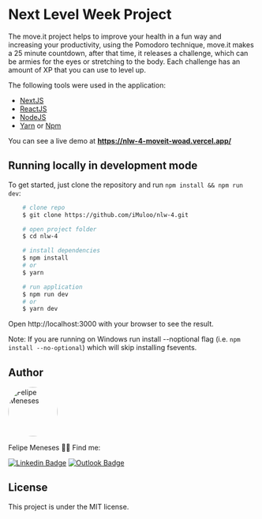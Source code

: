 # Next Level Week Project

The move.it project helps to improve your health in a fun way and increasing your productivity, using the Pomodoro technique, move.it makes a 25 minute countdown, after that time, it releases a challenge, which can be armies for the eyes or stretching to the body. Each challenge has an amount of XP that you can use to level up.

The following tools were used in the application:

- [NextJS](https://nextjs.org)
- [ReactJS](https://reactjs.org)
- [NodeJS](https://nodejs.org/en/)
- [Yarn](https://yarnpkg.com) or [Npm](https://www.npmjs.com/)

You can see a live demo at **https://nlw-4-moveit-woad.vercel.app/**

## Running locally in development mode

To get started, just clone the repository and run `npm install && npm run dev`:

```bash
    # clone repo
    $ git clone https://github.com/iMuloo/nlw-4.git

    # open project folder
    $ cd nlw-4

    # install dependencies
    $ npm install
    # or
    $ yarn

    # run application
    $ npm run dev
    # or
    $ yarn dev
```
Open http://localhost:3000 with your browser to see the result.

Note: If you are running on Windows run install --noptional flag (i.e. `npm install --no-optional`) which will skip installing fsevents.


## Author

<a href="https://github.com/iMuloo"><img class="avatar avatar-user width-full border color-bg-primary" src="https://avatars.githubusercontent.com/u/36025495?s=460&u=446de1ee8ad2eb9533345b02475356d004bf51cc&v=4" height="auto" width="100px" style="border-radius: 50%;"  alt="Felipe Meneses"/></a>

Felipe Meneses 👋🏻
Find me:

[![Linkedin Badge](https://img.shields.io/badge/-felipe_meneses-blue?style=for-the-badge&logo=Linkedin&logoColor=white&link=https://www.linkedin.com/in/felipe-meneses-me/)](https://www.linkedin.com/in/felipe-meneses-me/)
[![Outlook Badge](https://img.shields.io/badge/-felipemenesesme@hotmail.com-blue?style=for-the-badge&logo=Microsoft%20Outlook&logoColor=white&link=mailto:felipemenesesme@hotmail.com)](mailto:felipemenesesme@hotmail.com)

## License

This project is under the MIT license.
